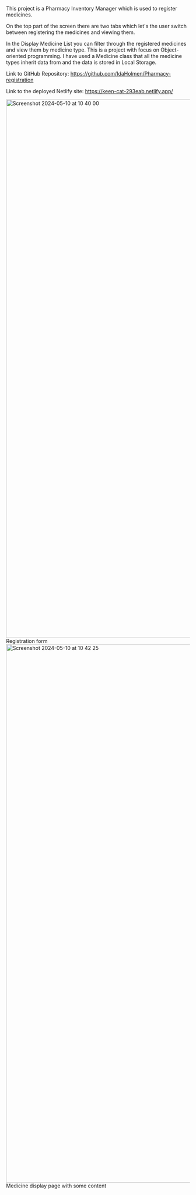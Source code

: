 This project is a Pharmacy Inventory Manager which is used to register medicines.

On the top part of the screen there are two tabs which let's the user switch between registering the medicines and viewing them.

In the Display Medicine List you can filter through the registered medicines and view them by medicine type.
This is a project with focus on Object-oriented programming.
I have used a Medicine class that all the medicine types inherit data from and the data is stored in Local Storage.

Link to GitHub Repository:
https://github.com/IdaHolmen/Pharmacy-registration

Link to the deployed Netlify site:
https://keen-cat-293eab.netlify.app/

<img width="1470" alt="Screenshot 2024-05-10 at 10 40 00" src="https://github.com/IdaHolmen/Pharmacy-registration/assets/143997448/5b21d3c0-7bc4-4860-afc7-f3fa4a1891fe">
Registration form

<img width="1470" alt="Screenshot 2024-05-10 at 10 42 25" src="https://github.com/IdaHolmen/Pharmacy-registration/assets/143997448/7d54b43f-3939-4b06-b4ea-a93889a9c63d">
Medicine display page with some content

